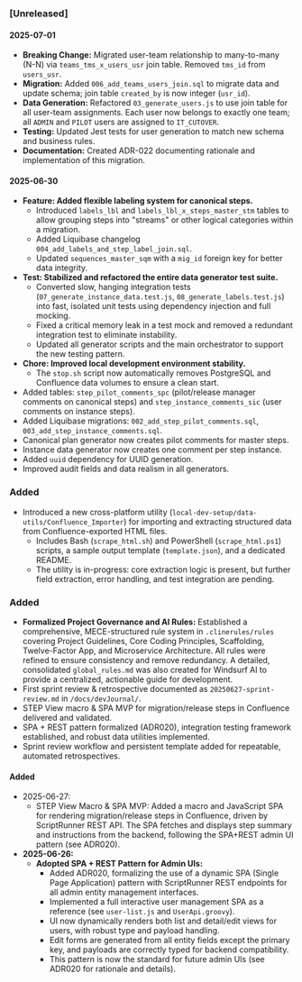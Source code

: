 ### [Unreleased]

#### 2025-07-01
- **Breaking Change:** Migrated user-team relationship to many-to-many (N-N) via `teams_tms_x_users_usr` join table. Removed `tms_id` from `users_usr`.
- **Migration:** Added `006_add_teams_users_join.sql` to migrate data and update schema; join table `created_by` is now integer (`usr_id`).
- **Data Generation:** Refactored `03_generate_users.js` to use join table for all user-team assignments. Each user now belongs to exactly one team; all `ADMIN` and `PILOT` users are assigned to `IT_CUTOVER`.
- **Testing:** Updated Jest tests for user generation to match new schema and business rules.
- **Documentation:** Created ADR-022 documenting rationale and implementation of this migration.

#### 2025-06-30
- **Feature: Added flexible labeling system for canonical steps.**
  - Introduced `labels_lbl` and `labels_lbl_x_steps_master_stm` tables to allow grouping steps into "streams" or other logical categories within a migration.
  - Added Liquibase changelog `004_add_labels_and_step_label_join.sql`.
  - Updated `sequences_master_sqm` with a `mig_id` foreign key for better data integrity.
- **Test: Stabilized and refactored the entire data generator test suite.**
  - Converted slow, hanging integration tests (`07_generate_instance_data.test.js`, `08_generate_labels.test.js`) into fast, isolated unit tests using dependency injection and full mocking.
  - Fixed a critical memory leak in a test mock and removed a redundant integration test to eliminate instability.
  - Updated all generator scripts and the main orchestrator to support the new testing pattern.
- **Chore: Improved local development environment stability.**
  - The `stop.sh` script now automatically removes PostgreSQL and Confluence data volumes to ensure a clean start.
- Added tables: `step_pilot_comments_spc` (pilot/release manager comments on canonical steps) and `step_instance_comments_sic` (user comments on instance steps).
- Added Liquibase migrations: `002_add_step_pilot_comments.sql`, `003_add_step_instance_comments.sql`.
- Canonical plan generator now creates pilot comments for master steps.
- Instance data generator now creates one comment per step instance.
- Added `uuid` dependency for UUID generation.
- Improved audit fields and data realism in all generators.

### Added
- Introduced a new cross-platform utility (`local-dev-setup/data-utils/Confluence_Importer`) for importing and extracting structured data from Confluence-exported HTML files.
  - Includes Bash (`scrape_html.sh`) and PowerShell (`scrape_html.ps1`) scripts, a sample output template (`template.json`), and a dedicated README.
  - The utility is in-progress: core extraction logic is present, but further field extraction, error handling, and test integration are pending.

### Added
- **Formalized Project Governance and AI Rules:** Established a comprehensive, MECE-structured rule system in `.clinerules/rules` covering Project Guidelines, Core Coding Principles, Scaffolding, Twelve-Factor App, and Microservice Architecture. All rules were refined to ensure consistency and remove redundancy. A detailed, consolidated `global_rules.md` was also created for Windsurf AI to provide a centralized, actionable guide for development.
- First sprint review & retrospective documented as `20250627-sprint-review.md` in `/docs/devJournal/`.
- STEP View macro & SPA MVP for migration/release steps in Confluence delivered and validated.
- SPA + REST pattern formalized (ADR020), integration testing framework established, and robust data utilities implemented.
- Sprint review workflow and persistent template added for repeatable, automated retrospectives.

#### Added
- 2025-06-27:
  - STEP View Macro & SPA MVP: Added a macro and JavaScript SPA for rendering migration/release steps in Confluence, driven by ScriptRunner REST API. The SPA fetches and displays step summary and instructions from the backend, following the SPA+REST admin UI pattern (see ADR020).
- **2025-06-26:**
  - **Adopted SPA + REST Pattern for Admin UIs:**
    - Added ADR020, formalizing the use of a dynamic SPA (Single Page Application) pattern with ScriptRunner REST endpoints for all admin entity management interfaces.
    - Implemented a full interactive user management SPA as a reference (see `user-list.js` and `UserApi.groovy`).
    - UI now dynamically renders both list and detail/edit views for users, with robust type and payload handling.
    - Edit forms are generated from all entity fields except the primary key, and payloads are correctly typed for backend compatibility.
    - This pattern is now the standard for future admin UIs (see ADR020 for rationale and details).
